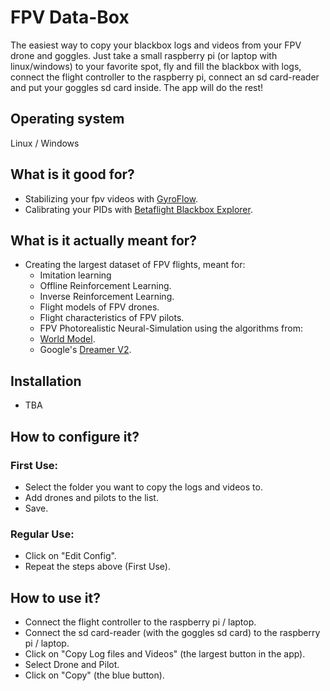 # FPV Data-Box
The easiest way to copy your blackbox logs and videos from your FPV drone and goggles.
Just take a small raspberry pi (or laptop with linux/windows) to your favorite spot, fly and fill the blackbox with logs, connect the flight controller to the raspberry pi, connect an sd card-reader and put your goggles sd card inside. The app will do the rest!

## Operating system
Linux / Windows

## What is it good for?
* Stabilizing your fpv videos with [GyroFlow](https://github.com/gyroflow/gyroflow).
* Calibrating your PIDs with [Betaflight Blackbox Explorer](https://github.com/betaflight/blackbox-log-viewer).

## What is it actually meant for?
* Creating the largest dataset of FPV flights, meant for:
  * Imitation learning
  * Offline Reinforcement Learning.
  * Inverse Reinforcement Learning.
  * Flight models of FPV drones.
  * Flight characteristics of FPV pilots.
  * FPV Photorealistic Neural-Simulation using the algorithms from:
   * [World Model](https://worldmodels.github.io/).
   * Google's [Dreamer V2](https://ai.googleblog.com/2021/02/mastering-atari-with-discrete-world.html).

## Installation
- TBA

## How to configure it?
### First Use:
* Select the folder you want to copy the logs and videos to.
* Add drones and pilots to the list.
* Save.
### Regular Use:
* Click on "Edit Config".
* Repeat the steps above (First Use).


## How to use it?
* Connect the flight controller to the raspberry pi / laptop.
* Connect the sd card-reader (with the goggles sd card) to the raspberry pi / laptop.
* Click on "Copy Log files and Videos" (the largest button in the app).
* Select Drone and Pilot.
* Click on "Copy" (the blue button).
